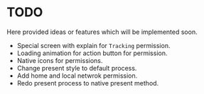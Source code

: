 # TODO

Here provided ideas or features which will be implemented soon.

- Special screen with explain for `Tracking` permission.
- Loading animation for action button for permission.
- Native icons for permissions.
- Change present style to default process.
- Add home and local netwrok permission.
- Redo present process to native present method.
